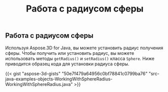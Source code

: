 ﻿---
title: Работа с радиусом сферы
type: docs
weight: 50
url: /ru/java/working-with-radius-of-sphere/
description: Используя Aspose.3D for Java, вы можете установить радиус получения сферы.
---
## **Работа с радиусом сферы**
Используя Aspose.3D for Java, вы можете установить радиус получения сферы. Чтобы получить или установить радиус, вы можете использовать методы `getRadius()` и `setRadius()` класса `Sphere`. Ниже приводится образец кода для установки радиуса сферы.

{{< gist "aspose-3d-gists" "50e7f479a64956c0bf78841c0799ba76" "src-java-examples-objects-WorkingWithSphereRadius-WorkingWithSphereRadius.java" >}}
